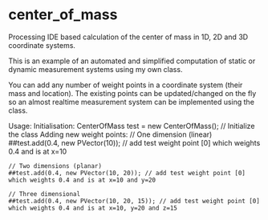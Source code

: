 # center_of_mass
Processing IDE based calculation of the center of mass in 1D, 2D and 3D coordinate systems.

This is an example of an automated and simplified computation of static or dynamic measurement systems using my own class.

You can add any number of weight points in a coordinate system (their mass and location).
The existing points can be updated/changed on the fly so an almost realtime measurement system can be implemented using the class.

Usage:
  Initialisation:
    CenterOfMass test = new CenterOfMass();    // Initialize the class
  Adding new weight points:
    // One dimension (linear)
    ##test.add(0.4, new PVector(10)); // add test weight point [0] which weights 0.4 and is at x=10
    
    // Two dimensions (planar)
    ##test.add(0.4, new PVector(10, 20)); // add test weight point [0] which weights 0.4 and is at x=10 and y=20
    
    // Three dimensional
    ##test.add(0.4, new PVector(10, 20, 15)); // add test weight point [0] which weights 0.4 and is at x=10, y=20 and z=15
